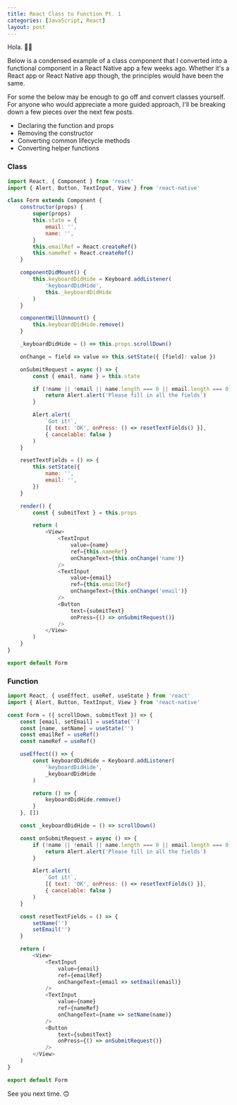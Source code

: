 ```yaml
---
title: React Class to Function Pt. 1
categories: [JavaScript, React]
layout: post
---
```


Hola. 👋🏾

Below is a condensed example of a class component that I converted into a functional component in a React Native app a few weeks ago. Whether it's a React app or React Native app though, the principles would have been the same.

For some the below may be enough to go off and convert classes yourself. For anyone who would appreciate a more guided approach, I'll be breaking down a few pieces over the next few posts.
- Declaring the function and props
- Removing the constructor
- Converting common lifecycle methods
- Converting helper functions

### Class
```js
import React, { Component } from 'react'
import { Alert, Button, TextInput, View } from 'react-native'

class Form extends Component {
    constructor(props) {
        super(props)
        this.state = {
            email: '',
            name: '',
        }
        this.emailRef = React.createRef()
        this.nameRef = React.createRef()
    }

    componentDidMount() {
        this.keyboardDidHide = Keyboard.addListener(
            'keyboardDidHide',
            this._keyboardDidHide
        )
    }

    componentWillUnmount() {
        this.keyboardDidHide.remove()
    }

    _keyboardDidHide = () => this.props.scrollDown()

	onChange = field => value => this.setState({ [field]: value })

    onSubmitRequest = async () => {
        const { email, name } = this.state

        if (!name || !email || name.length === 0 || email.length === 0) {
            return Alert.alert('Please fill in all the fields')
        }

        Alert.alert(
            `Got it!`,
            [{ text: 'OK', onPress: () => resetTextFields() }],
            { cancelable: false }
        )
    }

    resetTextFields = () => {
        this.setState({
            name: '',
            email: '',
        })
    }

    render() {
		const { submitText } = this.props

        return (
            <View>
                <TextInput
                    value={name}
                    ref={this.nameRef}
                    onChangeText={this.onChange('name')}
                />
                <TextInput
                    value={email}
                    ref={this.emailRef}
                    onChangeText={this.onChange('email')}
                />
                <Button
                    text={submitText}
                    onPress={() => onSubmitRequest()}
                />
            </View>
        )
    }
}

export default Form
```

### Function

```js
import React, { useEffect, useRef, useState } from 'react'
import { Alert, Button, TextInput, View } from 'react-native'

const Form = ({ scrollDown, submitText }) => {
    const [email, setEmail] = useState('')
    const [name, setName] = useState('')
    const emailRef = useRef()
    const nameRef = useRef()

    useEffect(() => {
        const keyboardDidHide = Keyboard.addListener(
            'keyboardDidHide',
            _keyboardDidHide
        )

        return () => {
            keyboardDidHide.remove()
        }
    }, [])

    const _keyboardDidHide = () => scrollDown()

    const onSubmitRequest = async () => {
        if (!name || !email || name.length === 0 || email.length === 0) {
            return Alert.alert('Please fill in all the fields')
        }

        Alert.alert(
            `Got it!`,
            [{ text: 'OK', onPress: () => resetTextFields() }],
            { cancelable: false }
        )
    }

    const resetTextFields = () => {
        setName('')
        setEmail('')
    }

    return (
        <View>
            <TextInput
                value={email}
                ref={emailRef}
                onChangeText={email => setEmail(email)}
            />
            <TextInput
                value={name}
                ref={nameRef}
                onChangeText={name => setName(name)}
            />
			<Button
                text={submitText}
                onPress={() => onSubmitRequest()}
            />
        </View>
    )
}

export default Form
```

See you next time. 🙃
